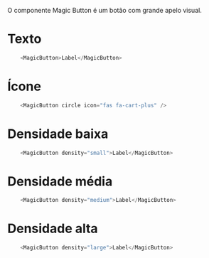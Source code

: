 O componente Magic Button é um botão com grande apelo visual.

# Texto
```js
    <MagicButton>Label</MagicButton>
```

# Ícone
```js
    <MagicButton circle icon="fas fa-cart-plus" />
```

# Densidade baixa
```js
    <MagicButton density="small">Label</MagicButton>
```
# Densidade média
```js
    <MagicButton density="medium">Label</MagicButton>
```
# Densidade alta
```js
    <MagicButton density="large">Label</MagicButton>
```
